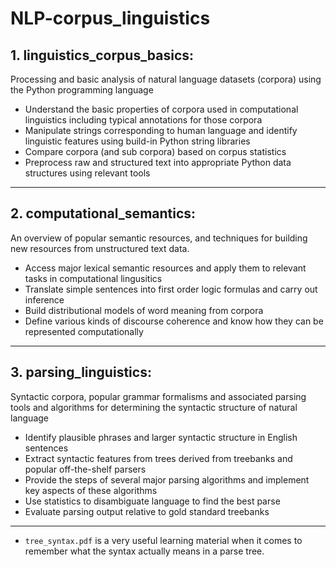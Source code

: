 # NLP-corpus_linguistics
## 1. linguistics_corpus_basics: 
Processing and basic analysis of natural language datasets (corpora) using the Python programming language
   - Understand the basic properties of corpora used in computational linguistics including typical annotations for those corpora
   - Manipulate strings corresponding to human language and identify linguistic features using build-in Python string libraries
   - Compare corpora (and sub corpora) based on corpus statistics
   - Preprocess raw and structured text into appropriate Python data structures using relevant tools
---

## 2. computational_semantics: 
An overview of popular semantic resources, and techniques for building new resources from unstructured text data. 
   - Access major lexical semantic resources and apply them to relevant tasks in computational lingusitics
   - Translate simple sentences into first order logic formulas and carry out inference
   - Build distributional models of word meaning from corpora
   - Define various kinds of discourse coherence and know how they can be represented computationally

----

## 3. parsing_linguistics:
Syntactic corpora, popular grammar formalisms and associated parsing tools and algorithms for determining the syntactic structure of natural language

   - Identify plausible phrases and larger syntactic structure in English sentences
   - Extract syntactic features from trees derived from treebanks and popular off-the-shelf parsers
   - Provide the steps of several major parsing algorithms and implement key aspects of these algorithms
   - Use statistics to disambiguate language to find the best parse
   - Evaluate parsing output relative to gold standard treebanks


----
* `tree_syntax.pdf` is a very useful learning material when it comes to remember what the syntax actually means in a parse tree.
